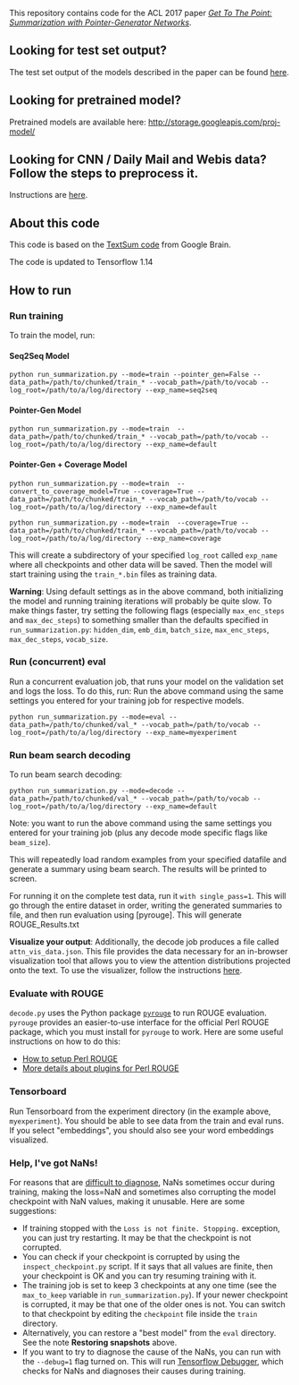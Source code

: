 This repository contains code for the ACL 2017 paper *[Get To The Point: Summarization with Pointer-Generator Networks](https://arxiv.org/abs/1704.04368)*. 

## Looking for test set output?
The test set output of the models described in the paper can be found [here](https://drive.google.com/file/d/0B7pQmm-OfDv7MEtMVU5sOHc5LTg/view?usp=sharing).

## Looking for pretrained model?
Pretrained models are available here:
http://storage.googleapis.com/proj-model/


## Looking for CNN / Daily Mail and Webis data? Follow the steps to preprocess it.
Instructions are [here](https://github.com/mauidude/cnn-dailymail).

## About this code
This code is based on the [TextSum code](https://github.com/tensorflow/models/tree/master/textsum) from Google Brain.

The code is updated to Tensorflow 1.14

## How to run

### Run training
To train the model, run:

#### Seq2Seq Model
```
python run_summarization.py --mode=train --pointer_gen=False --data_path=/path/to/chunked/train_* --vocab_path=/path/to/vocab --log_root=/path/to/a/log/directory --exp_name=seq2seq
```
#### Pointer-Gen Model
```
python run_summarization.py --mode=train  --data_path=/path/to/chunked/train_* --vocab_path=/path/to/vocab --log_root=/path/to/a/log/directory --exp_name=default
```
#### Pointer-Gen + Coverage Model
```
python run_summarization.py --mode=train  --convert_to_coverage_model=True --coverage=True --data_path=/path/to/chunked/train_* --vocab_path=/path/to/vocab --log_root=/path/to/a/log/directory --exp_name=default

python run_summarization.py --mode=train  --coverage=True --data_path=/path/to/chunked/train_* --vocab_path=/path/to/vocab --log_root=/path/to/a/log/directory --exp_name=coverage
```

This will create a subdirectory of your specified `log_root` called `exp_name` where all checkpoints and other data will be saved. Then the model will start training using the `train_*.bin` files as training data.

**Warning**: Using default settings as in the above command, both initializing the model and running training iterations will probably be quite slow. To make things faster, try setting the following flags (especially `max_enc_steps` and `max_dec_steps`) to something smaller than the defaults specified in `run_summarization.py`: `hidden_dim`, `emb_dim`, `batch_size`, `max_enc_steps`, `max_dec_steps`, `vocab_size`. 

### Run (concurrent) eval
Run a concurrent evaluation job, that runs your model on the validation set and logs the loss. To do this, run:
Run the above command using the same settings you entered for your training job for respective models.
```
python run_summarization.py --mode=eval --data_path=/path/to/chunked/val_* --vocab_path=/path/to/vocab --log_root=/path/to/a/log/directory --exp_name=myexperiment
```

### Run beam search decoding
To run beam search decoding:

```
python run_summarization.py --mode=decode --data_path=/path/to/chunked/val_* --vocab_path=/path/to/vocab --log_root=/path/to/a/log/directory --exp_name=default
```

Note: you want to run the above command using the same settings you entered for your training job (plus any decode mode specific flags like `beam_size`).

This will repeatedly load random examples from your specified datafile and generate a summary using beam search. The results will be printed to screen.

For running it on the complete test data, run it `with single_pass=1`. This will go through the entire dataset in order, writing the generated summaries to file, and then run evaluation using [pyrouge]. This will generate ROUGE_Results.txt

**Visualize your output**: Additionally, the decode job produces a file called `attn_vis_data.json`. This file provides the data necessary for an in-browser visualization tool that allows you to view the attention distributions projected onto the text. To use the visualizer, follow the instructions [here](https://github.com/abisee/attn_vis).


### Evaluate with ROUGE
`decode.py` uses the Python package [`pyrouge`](https://pypi.python.org/pypi/pyrouge) to run ROUGE evaluation. `pyrouge` provides an easier-to-use interface for the official Perl ROUGE package, which you must install for `pyrouge` to work. Here are some useful instructions on how to do this:
* [How to setup Perl ROUGE](http://kavita-ganesan.com/rouge-howto)
* [More details about plugins for Perl ROUGE](http://www.summarizerman.com/post/42675198985/figuring-out-rouge)

### Tensorboard
Run Tensorboard from the experiment directory (in the example above, `myexperiment`). You should be able to see data from the train and eval runs. If you select "embeddings", you should also see your word embeddings visualized.

### Help, I've got NaNs!
For reasons that are [difficult to diagnose](https://github.com/abisee/pointer-generator/issues/4), NaNs sometimes occur during training, making the loss=NaN and sometimes also corrupting the model checkpoint with NaN values, making it unusable. Here are some suggestions:

* If training stopped with the `Loss is not finite. Stopping.` exception, you can just try restarting. It may be that the checkpoint is not corrupted.
* You can check if your checkpoint is corrupted by using the `inspect_checkpoint.py` script. If it says that all values are finite, then your checkpoint is OK and you can try resuming training with it.
* The training job is set to keep 3 checkpoints at any one time (see the `max_to_keep` variable in `run_summarization.py`). If your newer checkpoint is corrupted, it may be that one of the older ones is not. You can switch to that checkpoint by editing the `checkpoint` file inside the `train` directory.
* Alternatively, you can restore a "best model" from the `eval` directory. See the note **Restoring snapshots** above.
* If you want to try to diagnose the cause of the NaNs, you can run with the `--debug=1` flag turned on. This will run [Tensorflow Debugger](https://www.tensorflow.org/versions/master/programmers_guide/debugger), which checks for NaNs and diagnoses their causes during training.
